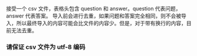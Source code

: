 接受一个 csv 文件，表格头包含 question 和 answer。question 代表问题，answer 代表答案。
导入前会进行去重，如果问题和答案完全相同，则不会被导入，所以最终导入的内容可能会比文件的内容少。但是，对于带有换行的内容，目前无法去重。

### 请保证 csv 文件为 utf-8 编码
